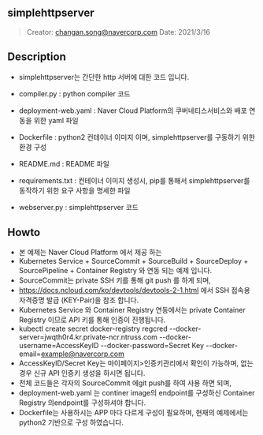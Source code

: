## simplehttpserver
> Creator: changan.song@navercorp.com
> Date: 2021/3/16

## Description
* simplehttpserver는 간단한 http 서버에 대한 코드 입니다.

* compiler.py         : python compiler 코드
* deployment-web.yaml : Naver Cloud Platform의 쿠버네티스서비스와 배포 연동을 위한 yaml 파일
* Dockerfile          : python2 컨테이너 이미지 이며, simplehttpserver를 구동하기 위한 환경 구성
* README.md           : README 파일
* requirements.txt    : 컨테이너 이미지 생성시, pip를 통해서 simplehttpserver를 동작하기 위한
                        요구 사항을 명세한 파일
* webserver.py        : simplehttpserver 코드

## Howto
* 본 예제는 Naver Cloud Platform 에서 제공 하는 
*  Kubernetes Service + SourceCommit + SourceBuild + SourceDeploy + SourcePipeline + Container Registry 와 연동 되는 예제 입니다.
*  SourceCommit는 private SSH 키를 통해 git push 를 하게 되며,
*  https://docs.ncloud.com/ko/devtools/devtools-2-1.html 에서 SSH 접속용 자격증명 발급 (KEY-Pair)을 참조 합니다.
*  Kubernetes Service 와 Container Registry 연동에서는 private Container Registry 이므로 API 키를 통해 인증이 진행됩니다.
*  kubectl create secret docker-registry regcred --docker-server=jwqth0r4.kr.private-ncr.ntruss.com --docker-username=AccessKeyID --docker-password=Secret Key --docker-email=example@navercorp.com 
*  AccessKeyID/Secret Key는 마이페이지>인증키관리에서 확인이 가능하며, 없는 경우 신규 API 인증키 생성을 하시면 됩니다.
*  전체 코드들은 각자의 SourceCommit 에git push를 하여 사용 하면 되며,
*  deployment-web.yaml 는 continer image의 endpoint를 구성하신 Container Registry 의endpoint를 구성하셔야 합니다.
*  Dockerfile는 사용하시는 APP 마다 다르게 구성이 필요하며, 현재의 예제에서는 python2 기반으로 구성 하였습니다.  

